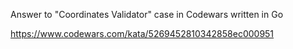 Answer to "Coordinates Validator" case in Codewars written in Go

https://www.codewars.com/kata/5269452810342858ec000951
